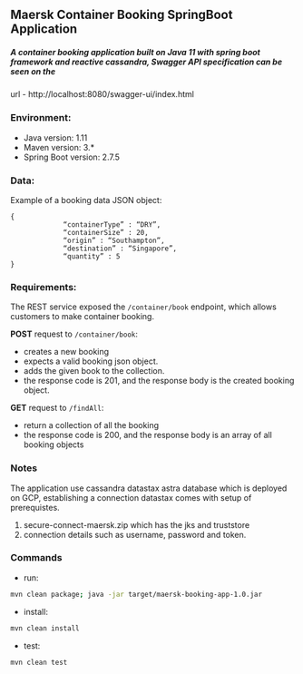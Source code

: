 ## Maersk Container Booking SpringBoot Application

##### A container booking application built on Java 11 with spring boot framework and reactive cassandra, Swagger API specification can be seen on the 
url - http://localhost:8080/swagger-ui/index.html

### Environment:

- Java version: 1.11
- Maven version: 3.*
- Spring Boot version: 2.7.5

### Data:

Example of a booking data JSON object:

```
{
             “containerType” : “DRY”,
             “containerSize” : 20,
             “origin” : “Southampton”,
             “destination” : “Singapore”,
             “quantity” : 5
}
```

### Requirements:

The REST service exposed the `/container/book` endpoint, which allows customers to make container booking.

**POST** request to `/container/book`:

- creates a new booking
- expects a valid booking json object.
- adds the given book to the collection.
- the response code is 201, and the response body is the created booking object.

**GET** request to `/findAll`:

- return a collection of all the booking
- the response code is 200, and the response body is an array of all booking objects

### Notes
The application use cassandra datastax astra database which is deployed on GCP, establishing a connection datastax comes with setup of prerequistes.
1. secure-connect-maersk.zip which has the jks and truststore
2. connection details such as username, password and token.


### Commands

- run:

```bash
mvn clean package; java -jar target/maersk-booking-app-1.0.jar
```

- install:

```bash
mvn clean install
```

- test:

```bash
mvn clean test
```
